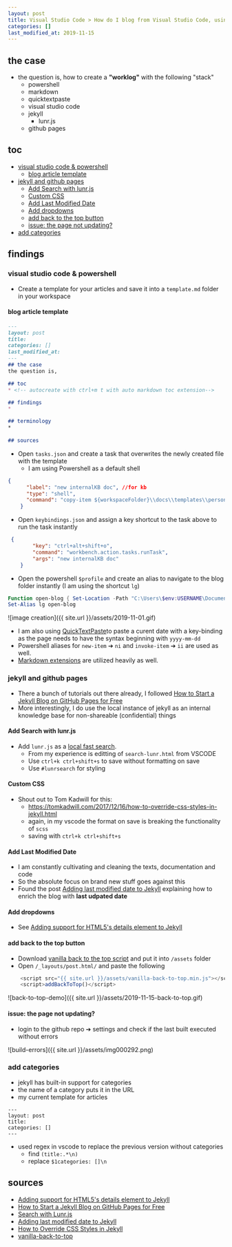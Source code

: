 ```yaml
---
layout: post
title: Visual Studio Code > How do I blog from Visual Studio Code, using GitPages, powershell and markup
categories: []
last_modified_at: 2019-11-15
---
```

## the case	
* the question is, how to create a **"worklog"** with the following "stack"
    * powershell
    * markdown
    * quicktextpaste
    * visual studio code
    * jekyll
        * lunr.js
    * github pages

## toc 

<!-- TOC -->

- [visual studio code & powershell](#visual-studio-code--powershell)
    - [blog article template](#blog-article-template)
- [jekyll and github pages](#jekyll-and-github-pages)
    - [Add Search with lunr.js](#add-search-with-lunrjs)
    - [Custom CSS](#custom-css)
    - [Add Last Modified Date](#add-last-modified-date)
    - [Add dropdowns](#add-dropdowns)
    - [add back to the top button](#add-back-to-the-top-button)
    - [issue: the page not updating?](#issue-the-page-not-updating)
- [add categories](#add-categories)

<!-- /TOC -->

## findings
### visual studio code & powershell
* Create a template for your articles and save it into a `template.md` folder in your workspace

#### blog article template

```markdown
---
layout: post
title:
categories: []
last_modified_at: 
---
## the case	
the question is, 

## toc
* <!-- autocreate with ctrl+m t with auto markdown toc extension-->

## findings
* 

## terminology
*
 
## sources
```

* Open `tasks.json` and create a task that overwrites the newly created file with the template
    * I am using Powershell as a default shell

```JSON
{
      "label": "new internalKB doc", //for kb
      "type": "shell",
      "command": "copy-item ${workspaceFolder}\\docs\\templates\\personalKBTemplate.md ${file}"
    }
``` 

* Open `keybindings.json` and assign a key shortcut to the task above to run the task instantly

```JSON
 {
        "key": "ctrl+alt+shift+o",
        "command": "workbench.action.tasks.runTask",
        "args": "new internalKB doc"
    }
```

* Open the powershell `$profile` and create an alias to navigate to the blog folder instantly (I am using the shortcut `lg`)

```powershell
Function open-blog { Set-Location -Path "C:\Users\$env:USERNAME\Documents\workspace\XO\logs\pkutaj\_posts" }
Set-Alias lg open-blog
```

![image creation]({{ site.url }}/assets/2019-11-01.gif)

* I am also using [QuickTextPaste](https://www.softwareok.com/?seite=Microsoft/QuickTextPaste)to paste a curent date with a key-binding as the page needs to have the syntax beginning with `yyyy-mm-dd`
* Powershell aliases for `new-item` ➔ `ni` and `invoke-item` ➔ `ii` are used as well. 
* [Markdown extensions](https://github.com/pkutaj/kb/blob/master/vsc/markdown_the_great.md) are utilized heavily as well. 

### jekyll and github pages
* There a bunch of tutorials out there already, I followed [How to Start a Jekyll Blog on GitHub Pages for Free](https://onextrapixel.com/start-jekyll-blog-github-pages-free/)
* More interestingly, I do use the local instance of jekyll as an internal knowledge base for non-shareable (confidential) things

#### Add Search with lunr.js
* Add `lunr.js` as a [local fast search](https://jekyllcodex.org/without-plugin/search-lunr/).
    * From my experience is editting of `search-lunr.html` from VSCODE 
    * Use `ctrl+k ctrl+shift+s` to save without formatting on save    
    * Use `#lunrsearch` for styling

#### Custom CSS   
* Shout out to Tom Kadwill for this:
    * https://tomkadwill.com/2017/12/16/how-to-override-css-styles-in-jekyll.html
    * again, in my vscode the format on save is breaking the functionality of `scss`
    * saving with `ctrl+k ctrl+shift+s`

#### Add Last Modified Date
* I am constantly cultivating and cleaning the texts, documentation and code
* So the absolute focus on brand new stuff goes against this 
* Found the post [Adding last modified date to Jekyll](https://tomkadwill.com/adding-last-modified-date-to-jekyll) explaining how to enrich the blog with **last udpated date**

#### Add dropdowns
* See [Adding support for HTML5's details element to Jekyll](http://movb.de/jekyll-details-support.html)

#### add back to the top button
* Download [vanilla back to the top script](https://raw.githubusercontent.com/vfeskov/vanilla-back-to-top/v7.2.1/dist/vanilla-back-to-top.min.js) and put it into `/assets` folder
* Open `/_layouts/post.html/` and paste the following

```js
    <script src="{{ site.url }}/assets/vanilla-back-to-top.min.js"></script>
    <script>addBackToTop()</script>
```

![back-to-top-demo]({{ site.url }}/assets/2019-11-15-back-to-top.gif)

#### issue: the page not updating? 
* login to the github repo ➔ settings and check if the last built executed without errors

![build-errors]({{ site.url }}/assets/img000292.png)

### add categories
* jekyll has built-in support for categories 
* the name of a category puts it in the URL
* my current template for articles

```
---
layout: post
title:
categories: []
---
```

* used regex in vscode to replace the previous version without categories
    * find `(title:.*\n)`
    * replace `$1categories: []\n`


## sources
* [Adding support for HTML5's details element to Jekyll](http://movb.de/jekyll-details-support.html)
* [How to Start a Jekyll Blog on GitHub Pages for Free](https://onextrapixel.com/start-jekyll-blog-github-pages-free/)
* [Search with Lunr.js](https://jekyllcodex.org/without-plugin/search-lunr/#)
* [Adding last modified date to Jekyll](https://tomkadwill.com/adding-last-modified-date-to-jekyll)
* [How to Override CSS Styles in Jekyll](https://tomkadwill.com/2017/12/16/how-to-override-css-styles-in-jekyll.html)
* [vanilla-back-to-top](https://github.com/vfeskov/vanilla-back-to-top/blob/v7.2.1/INSTALL.md)


